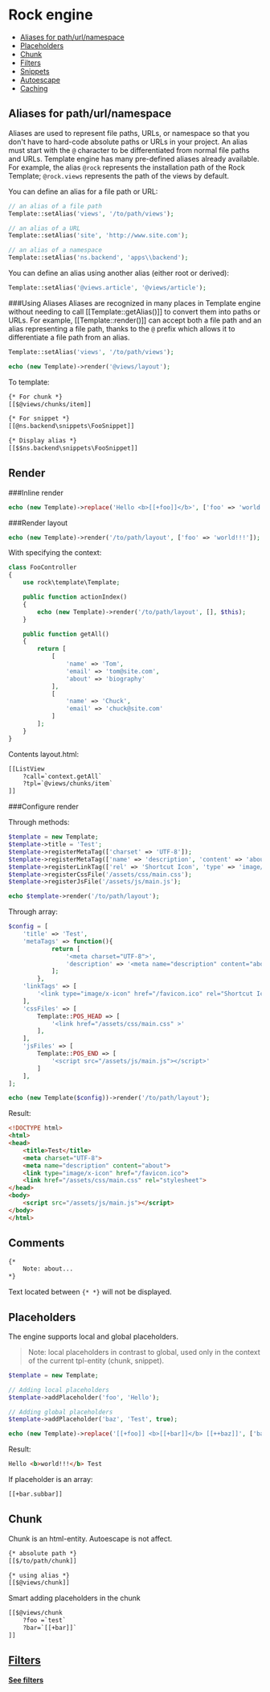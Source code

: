 Rock engine
=================

 * [Aliases for path/url/namespace](#aliases-for-pathurlnamespace)
 * [Placeholders](#placeholders)
 * [Chunk](#chunk)
 * [Filters](#filters)
 * [Snippets](https://github.com/romeo7/rock-template/blob/master/docs/snippets/readme.md)
 * [Autoescape](#autoescape)
 * [Caching](#caching)

Aliases for path/url/namespace
-----------------

Aliases are used to represent file paths, URLs, or namespace so that you don't have to hard-code absolute paths or URLs in your project.
An alias must start with the ```@``` character to be differentiated from normal file paths and URLs.
Template engine has many pre-defined aliases already available. For example, the alias ```@rock``` represents the installation path of the Rock Template; ```@rock.views``` represents the path of the views by default.

You can define an alias for a file path or URL:

```php
// an alias of a file path
Template::setAlias('views', '/to/path/views');

// an alias of a URL
Template::setAlias('site', 'http://www.site.com');

// an alias of a namespace
Template::setAlias('ns.backend', 'apps\\backend');
```

You can define an alias using another alias (either root or derived):

```php
Template::setAlias('@views.article', '@views/article');
```

###Using Aliases
Aliases are recognized in many places in Template engine without needing to call [[Template::getAlias()]] to convert them into paths or URLs.
For example, [[Template::render()]] can accept both a file path and an alias representing a file path, thanks to the ```@``` prefix which allows it to differentiate a file path from an alias.

```php
Template::setAlias('views', '/to/path/views');

echo (new Template)->render('@views/layout');
```

To template:

```html
{* For chunk *}
[[$@views/chunks/item]]

{* For snippet *}
[[@ns.backend\snippets\FooSnippet]]

{* Display alias *}
[[$$ns.backend\snippets\FooSnippet]]
```

Render
-----------------

###Inline render

```php
echo (new Template)->replace('Hello <b>[[+foo]]</b>', ['foo' => 'world!!!']);
```

###Render layout

```php
echo (new Template)->render('/to/path/layout', ['foo' => 'world!!!']);
```

With specifying the context:

```php
class FooController
{
    use rock\template\Template;

    public function actionIndex()
    {
        echo (new Template)->render('/to/path/layout', [], $this);
    }

    public function getAll()
    {
        return [
            [
                'name' => 'Tom',
                'email' => 'tom@site.com',
                'about' => 'biography'
            ],
            [
                'name' => 'Chuck',
                'email' => 'chuck@site.com'
            ]
        ];
    }
}
```

Contents layout.html:

```html
[[ListView
    ?call=`context.getAll`
    ?tpl=`@views/chunks/item`
]]
```

###Configure render

Through methods:

```php
$template = new Template;
$template->title = 'Test';
$template->registerMetaTag(['charset' => 'UTF-8']);
$template->registerMetaTag(['name' => 'description', 'content' => 'about'], 'description');
$template->registerLinkTag(['rel' => 'Shortcut Icon', 'type' => 'image/x-icon', 'href' => '/favicon.ico']);
$template->registerCssFile('/assets/css/main.css');
$template->registerJsFile('/assets/js/main.js');

echo $template->render('/to/path/layout');
```

Through array:

```php
$config = [
    'title' => 'Test',
    'metaTags' => function(){
            return [
                '<meta charset="UTF-8">',
                'description' => '<meta name="description" content="about">',
            ];
        },
    'linkTags' => [
        '<link type="image/x-icon" href="/favicon.ico" rel="Shortcut Icon">',
    ],
    'cssFiles' => [
        Template::POS_HEAD => [
            '<link href="/assets/css/main.css" >'
        ],
    ],
    'jsFiles' => [
        Template::POS_END => [
            '<script src="/assets/js/main.js"></script>'
        ]
    ],
];

echo (new Template($config))->render('/to/path/layout');
```

Result:

```html
<!DOCTYPE html>
<html>
<head>
    <title>Test</title>
    <meta charset="UTF-8">
    <meta name="description" content="about">
    <link type="image/x-icon" href="/favicon.ico">
    <link href="/assets/css/main.css" rel="stylesheet">
</head>
<body>
    <script src="/assets/js/main.js"></script>
</body>
</html>
```

Comments
-----------------

```html
{*
    Note: about...
*}
```

Text located between ```{* *}``` will not be displayed.

Placeholders
-----------------

The engine supports local and global placeholders.
> Note: local placeholders in contrast to global, used only in the context of the current tpl-entity (chunk, snippet).

```php
$template = new Template;

// Adding local placeholders
$template->addPlaceholder('foo', 'Hello');

// Adding global placeholders
$template->addPlaceholder('baz', 'Test', true);

echo (new Template)->replace('[[+foo]] <b>[[+bar]]</b> [[++baz]]', ['bar' => 'world!!!']);
```

Result:
```html
Hello <b>world!!!</b> Test
```

If placeholder is an array:
```html
[[+bar.subbar]]
```

Chunk
-----------------

Chunk is an html-entity. Autoescape is not affect.

```html
{* absolute path *}
[[$/to/path/chunk]]

{* using alias *}
[[$@views/chunk]]
```

Smart adding placeholders in the chunk

```html
[[$@views/chunk
    ?foo =`test`
    ?bar=`[[+bar]]`
]]
```

[Filters](https://github.com/romeo7/rock-template/blob/master/docs/filters.md)
-----------------

**[See filters](https://github.com/romeo7/rock-template/blob/master/docs/filters.md)**
